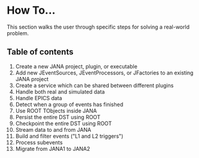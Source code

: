 How To...
=========
This section walks the user through specific steps for solving a real-world problem. 

Table of contents
-----------------

1.  Create a new JANA project, plugin, or executable
4.  Add new JEventSources, JEventProcessors, or JFactories to an existing JANA project
5.  Create a service which can be shared between different plugins
6.  Handle both real and simulated data
7.  Handle EPICS data
8.  Detect when a group of events has finished
8.  Use ROOT TObjects inside JANA
9.  Persist the entire DST using ROOT
10. Checkpoint the entire DST using ROOT
11. Stream data to and from JANA
12. Build and filter events ("L1 and L2 triggers")
13. Process subevents
14. Migrate from JANA1 to JANA2


